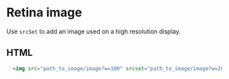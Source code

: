 # Retina image

Use `srcSet` to add an image used on a high resolution display.

## HTML

```html
  <img src="path_to_image/image?w=100" srcset="path_to_image/image?w=200 2x" alt="" />
```
